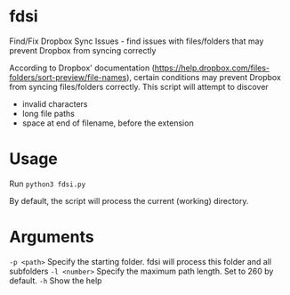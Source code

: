 # fdsi
Find/Fix Dropbox Sync Issues - find issues with files/folders that may prevent Dropbox from syncing correctly 

According to Dropbox' documentation (https://help.dropbox.com/files-folders/sort-preview/file-names), certain conditions may prevent Dropbox from syncing files/folders correctly.
This script will attempt to discover
* invalid characters
* long file paths
* space at end of filename, before the extension

# Usage

Run `python3 fdsi.py`

By default, the script will process the current (working) directory.

# Arguments

`-p <path>`     Specify the starting folder. fdsi will process this folder and all subfolders
`-l <number>`   Specify the maximum path length. Set to 260 by default.
`-h`            Show the help

